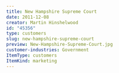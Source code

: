 ```yaml
---
title: New Hampshire Supreme Court
date: 2011-12-08
creator: Martin Hinshelwood
id: "45356"
type: customers
slug: new-hampshire-supreme-court
preview: New-Hampshire-Supreme-Court.jpg
customer-industries: Government
ItemType: customers
ItemKind: marketing
---
```

